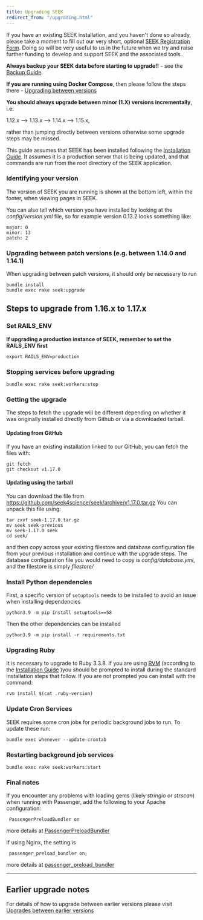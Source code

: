```yaml
---
title: Upgrading SEEK
redirect_from: "/upgrading.html"
---
```


If you have an existing SEEK installation, and you haven't done so already,
please take a moment to fill out our very short, optional [SEEK Registration
Form](http://www.seek4science.org/seek-registration). Doing so will be very useful
to us in the future when we try and raise further funding to develop and
support SEEK and the associated tools.

**Always backup your SEEK data before starting to upgrade!!** - see the
[Backup Guide](backups).

**If you are running using Docker Compose**, then please follow the steps there - [Upgrading between versions](docker/docker-compose#upgrading-between-versions)

**You should always upgrade between minor (1.X) versions incrementally**, i.e:

1.12.x --> 1.13.x --> 1.14.x --> 1.15.x,

rather than jumping directly between versions otherwise some upgrade steps may be missed.

This guide assumes that SEEK has been installed following the [Installation
Guide](install). It assumes it is a production server that is
being updated, and that commands are run from the root directory of the SEEK
application.


### Identifying your version

The version of SEEK you are running is shown at the bottom left, within the
footer, when viewing pages in SEEK.

You can also tell which version you have installed by looking at the
*config/version.yml* file, so for example version 0.13.2 looks something like:

    major: 0
    minor: 13
    patch: 2


### Upgrading between patch versions (e.g. between 1.14.0 and 1.14.1) 

When upgrading between patch versions, it should only be necessary to run 
    
    bundle install
    bundle exec rake seek:upgrade 

## Steps to upgrade from 1.16.x to 1.17.x


### Set RAILS_ENV

**If upgrading a production instance of SEEK, remember to set the RAILS_ENV first**

    export RAILS_ENV=production

### Stopping services before upgrading

    bundle exec rake seek:workers:stop 

### Getting the upgrade

The steps to fetch the upgrade will be different depending on whether it was originally installed directly
from Github or via a downloaded tarball.

#### Updating from GitHub

If you have an existing installation linked to our GitHub, you can fetch the
files with:

    git fetch
    git checkout v1.17.0

#### Updating using the tarball

You can download the file from
<https://github.com/seek4science/seek/archive/v1.17.0.tar.gz> You can
unpack this file using:

    tar zxvf seek-1.17.0.tar.gz
    mv seek seek-previous
    mv seek-1.17.0 seek
    cd seek/

and then copy across your existing filestore and database configuration file
from your previous installation and continue with the upgrade steps. The
database configuration file you would need to copy is _config/database.yml_,
and the filestore is simply _filestore/_

### Install Python dependencies

First, a specific version of `setuptools` needs to be installed to avoid an issue when installing dependencies

    python3.9 -m pip install setuptools==58

Then the other dependencies can be installed

    python3.9 -m pip install -r requirements.txt

### Upgrading Ruby

It is necessary to upgrade to Ruby 3.3.8. If you are using [RVM](https://rvm.io/) (according to the [Installation Guide](install) )you should be prompted to install during the standard installation steps that follow.
If you are not prompted you can install with the command:

    rvm install $(cat .ruby-version)

### Update Cron Services

SEEK requires some cron jobs for periodic background jobs to run. To update these run:

    bundle exec whenever --update-crontab

### Restarting background job services

    bundle exec rake seek:workers:start
 
### Final notes

If you encounter any problems with loading gems (likely _stringio_ or _strscan_) when running with Passenger, add the following to your Apache configuration:

     PassengerPreloadBundler on

more details at [PassengerPreloadBundler](https://www.phusionpassenger.com/docs/references/config_reference/apache/#passengerpreloadbundler)

If using Nginx, the setting is 

     passenger_preload_bundler on;

more details at [passenger_preload_bundler](https://www.phusionpassenger.com/docs/references/config_reference/nginx/#passenger_preload_bundler)


---
    
## Earlier upgrade notes

For details of how to upgrade between earlier versions please visit
[Upgrades between earlier versions](earlier-upgrades)
